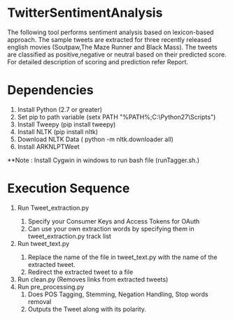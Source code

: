 # TwitterSentimentAnalysis

<p>The following tool performs sentiment analysis based on lexicon-based approach. The sample tweets are extracted for three recently released english movies (Soutpaw,The Maze Runner and Black Mass). The tweets are classified as positive,negative or neutral based on their predicted score. For detailed description of scoring and prediction refer Report.</p>


# Dependencies
<ol>
<li> Install Python (2.7 or greater) </li>
<li> Set pip to path variable (setx PATH "%PATH%;C:\Python27\Scripts") </li>
<li> Install Tweepy (pip install tweepy) </li>
<li> Install NLTK (pip install nltk) </li>
<li> Download NLTK Data ( python -m nltk.downloader all) </li>
<li> Install ARKNLPTWeet </li>
</ol>

<p>**Note : Install Cygwin in windows to run bash file (runTagger.sh.)</p>

# Execution Sequence
<ol>
<li> Run Tweet_extraction.py</li>
  <ol>
  <li> Specify your Consumer Keys and Access Tokens for OAuth </li>
  <li> Can use your own extraction words by specifying them in tweet_extraction.py track list </li>
  </ol>
<li> Run tweet_text.py </li> 
  <ol>
  <li> Replace the name of the file in tweet_text.py with the name of the extracted tweet.
  <li> Redirect the extracted tweet to a file
  </ol>
<li> Run clean.py (Removes links from extracted tweets)
<li> Run pre_processing.py 
  <ol>
  <li> Does POS Tagging, Stemming, Negation Handling, Stop words removal
  <li> Outputs the Tweet along with its polarity.
  </ol>
</ol>
